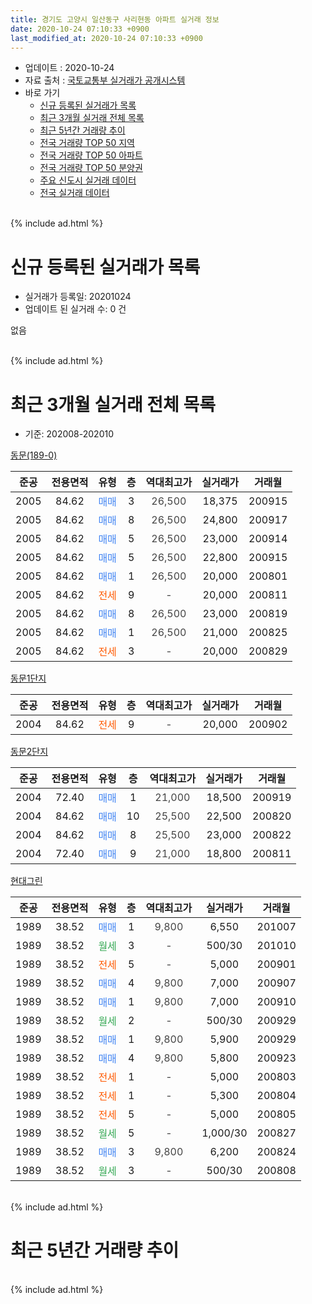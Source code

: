 ```yaml
---
title: 경기도 고양시 일산동구 사리현동 아파트 실거래 정보
date: 2020-10-24 07:10:33 +0900
last_modified_at: 2020-10-24 07:10:33 +0900
---
```


* 업데이트 : 2020-10-24
* 자료 출처 : [국토교통부 실거래가 공개시스템](http://rt.molit.go.kr)
* 바로 가기
    * [신규 등록된 실거래가 목록](#신규-등록된-실거래가-목록)
    * [최근 3개월 실거래 전체 목록](#최근-3개월-실거래-전체-목록)
    * [최근 5년간 거래량 추이](#최근-5년간-거래량-추이)
    * [전국 거래량 TOP 50 지역](https://inasie.github.io/apt-trade-info/최근-3개월-전국에서-가장-거래가-많이-발생한-지역)
    * [전국 거래량 TOP 50 아파트](https://inasie.github.io/apt-trade-info/최근-3개월-전국에서-가장-거래가-많이-발생한-아파트)
    * [전국 거래량 TOP 50 분양권](https://inasie.github.io/apt-trade-info/최근-3개월-전국에서-가장-거래가-많이-발생한-분양권)
    * [주요 신도시 실거래 데이터](https://inasie.github.io/apt-trade-info/주요-신도시)
    * [전국 실거래 데이터](https://inasie.github.io/apt-trade-info/전국)
<br>
{% include ad.html %}
<br>

# 신규 등록된 실거래가 목록
* 실거래가 등록일: 20201024
* 업데이트 된 실거래 수: 0 건

없음

<br>
{% include ad.html %}
<br>

# 최근 3개월 실거래 전체 목록
* 기준: 202008-202010


[동문(189-0)](https://search.naver.com/search.naver?query=%EA%B2%BD%EA%B8%B0%EB%8F%84+%EA%B3%A0%EC%96%91%EC%8B%9C+%EC%9D%BC%EC%82%B0%EB%8F%99%EA%B5%AC+%EC%82%AC%EB%A6%AC%ED%98%84%EB%8F%99+%EB%8F%99%EB%AC%B8%28189-0%29)

|준공|전용면적|유형|층|역대최고가|실거래가|거래월|
|:---:|:---:|:---:|:---:|:---:|:---:|:---:|
|2005|84.62|<span style="color:#4285f3">매매</span>|3|<span style="color:#444444">26,500</span>|18,375|200915|
|2005|84.62|<span style="color:#4285f3">매매</span>|8|<span style="color:#444444">26,500</span>|24,800|200917|
|2005|84.62|<span style="color:#4285f3">매매</span>|5|<span style="color:#444444">26,500</span>|23,000|200914|
|2005|84.62|<span style="color:#4285f3">매매</span>|5|<span style="color:#444444">26,500</span>|22,800|200915|
|2005|84.62|<span style="color:#4285f3">매매</span>|1|<span style="color:#444444">26,500</span>|20,000|200801|
|2005|84.62|<span style="color:#ff5a00">전세</span>|9|<span style="color:#444444">-</span>|20,000|200811|
|2005|84.62|<span style="color:#4285f3">매매</span>|8|<span style="color:#444444">26,500</span>|23,000|200819|
|2005|84.62|<span style="color:#4285f3">매매</span>|1|<span style="color:#444444">26,500</span>|21,000|200825|
|2005|84.62|<span style="color:#ff5a00">전세</span>|3|<span style="color:#444444">-</span>|20,000|200829|

[동문1단지](https://search.naver.com/search.naver?query=%EA%B2%BD%EA%B8%B0%EB%8F%84+%EA%B3%A0%EC%96%91%EC%8B%9C+%EC%9D%BC%EC%82%B0%EB%8F%99%EA%B5%AC+%EC%82%AC%EB%A6%AC%ED%98%84%EB%8F%99+%EB%8F%99%EB%AC%B81%EB%8B%A8%EC%A7%80)

|준공|전용면적|유형|층|역대최고가|실거래가|거래월|
|:---:|:---:|:---:|:---:|:---:|:---:|:---:|
|2004|84.62|<span style="color:#ff5a00">전세</span>|9|<span style="color:#444444">-</span>|20,000|200902|

[동문2단지](https://search.naver.com/search.naver?query=%EA%B2%BD%EA%B8%B0%EB%8F%84+%EA%B3%A0%EC%96%91%EC%8B%9C+%EC%9D%BC%EC%82%B0%EB%8F%99%EA%B5%AC+%EC%82%AC%EB%A6%AC%ED%98%84%EB%8F%99+%EB%8F%99%EB%AC%B82%EB%8B%A8%EC%A7%80)

|준공|전용면적|유형|층|역대최고가|실거래가|거래월|
|:---:|:---:|:---:|:---:|:---:|:---:|:---:|
|2004|72.40|<span style="color:#4285f3">매매</span>|1|<span style="color:#444444">21,000</span>|18,500|200919|
|2004|84.62|<span style="color:#4285f3">매매</span>|10|<span style="color:#444444">25,500</span>|22,500|200820|
|2004|84.62|<span style="color:#4285f3">매매</span>|8|<span style="color:#444444">25,500</span>|23,000|200822|
|2004|72.40|<span style="color:#4285f3">매매</span>|9|<span style="color:#444444">21,000</span>|18,800|200811|

[현대그린](https://search.naver.com/search.naver?query=%EA%B2%BD%EA%B8%B0%EB%8F%84+%EA%B3%A0%EC%96%91%EC%8B%9C+%EC%9D%BC%EC%82%B0%EB%8F%99%EA%B5%AC+%EC%82%AC%EB%A6%AC%ED%98%84%EB%8F%99+%ED%98%84%EB%8C%80%EA%B7%B8%EB%A6%B0)

|준공|전용면적|유형|층|역대최고가|실거래가|거래월|
|:---:|:---:|:---:|:---:|:---:|:---:|:---:|
|1989|38.52|<span style="color:#4285f3">매매</span>|1|<span style="color:#444444">9,800</span>|6,550|201007|
|1989|38.52|<span style="color:#34a853">월세</span>|3|<span style="color:#444444">-</span>|500/30|201010|
|1989|38.52|<span style="color:#ff5a00">전세</span>|5|<span style="color:#444444">-</span>|5,000|200901|
|1989|38.52|<span style="color:#4285f3">매매</span>|4|<span style="color:#444444">9,800</span>|7,000|200907|
|1989|38.52|<span style="color:#4285f3">매매</span>|1|<span style="color:#444444">9,800</span>|7,000|200910|
|1989|38.52|<span style="color:#34a853">월세</span>|2|<span style="color:#444444">-</span>|500/30|200929|
|1989|38.52|<span style="color:#4285f3">매매</span>|1|<span style="color:#444444">9,800</span>|5,900|200929|
|1989|38.52|<span style="color:#4285f3">매매</span>|4|<span style="color:#444444">9,800</span>|5,800|200923|
|1989|38.52|<span style="color:#ff5a00">전세</span>|1|<span style="color:#444444">-</span>|5,000|200803|
|1989|38.52|<span style="color:#ff5a00">전세</span>|1|<span style="color:#444444">-</span>|5,300|200804|
|1989|38.52|<span style="color:#ff5a00">전세</span>|5|<span style="color:#444444">-</span>|5,000|200805|
|1989|38.52|<span style="color:#34a853">월세</span>|5|<span style="color:#444444">-</span>|1,000/30|200827|
|1989|38.52|<span style="color:#4285f3">매매</span>|3|<span style="color:#444444">9,800</span>|6,200|200824|
|1989|38.52|<span style="color:#34a853">월세</span>|3|<span style="color:#444444">-</span>|500/30|200808|


<br>
{% include ad.html %}
<br>

# 최근 5년간 거래량 추이


<div style="width:100%;">
    <canvas id="deal_progress" height="200"></canvas>
</div>

<script>
new Chart(document.getElementById("deal_progress"), {
    type: 'line',
    data: {
        labels: ['201510','201511','201512','201601','201602','201603','201604','201605','201606','201607','201608','201609','201610','201611','201612','201701','201702','201703','201704','201705','201706','201707','201708','201709','201710','201711','201712','201801','201802','201803','201804','201805','201806','201807','201808','201809','201810','201811','201812','201901','201902','201903','201904','201905','201906','201907','201908','201909','201910','201911','201912','202001','202002','202003','202004','202005','202006','202007','202008','202009','202010'],
        datasets: [{
            label: '매매',
            pointRadius: 1,
            data: [7, 16, 5, 6, 5, 16, 10, 9, 6, 10, 9, 8, 10, 6, 6, 3, 8, 11, 4, 11, 8, 10, 7, 9, 0, 4, 4, 5, 5, 7, 5, 9, 1, 2, 6, 7, 4, 1, 4, 8, 1, 2, 0, 2, 3, 1, 2, 3, 5, 6, 3, 3, 4, 5, 9, 5, 10, 7, 7, 9, 1],
            borderColor: "rgba(255, 201, 14, 1)",
            backgroundColor: "rgba(255, 201, 14, 0.5)",
            fill: false,
            lineTension: 0
        },{
            label: '전월세',
            pointRadius: 1,
            data: [4, 6, 6, 4, 6, 8, 5, 4, 6, 7, 4, 5, 8, 4, 2, 5, 6, 7, 3, 9, 6, 5, 6, 6, 5, 5, 4, 3, 5, 3, 7, 4, 5, 4, 8, 8, 4, 4, 5, 3, 4, 4, 3, 4, 2, 1, 4, 4, 4, 3, 1, 6, 3, 4, 2, 6, 4, 7, 7, 3, 1],
            borderColor: "rgba(0, 141, 185, 1)",
            backgroundColor: "rgba(0, 141, 185, 0.5)",
            fill: false,
            lineTension: 0
        }
        ]
    },
    options: {
        responsive: true,
        title: {
            display: false
        },
        tooltips: {
            mode: 'index',
            intersect: false
        },
        hover: {
            mode: 'nearest',
            intersect: true
        },
        scales: {
            xAxes: [{
                display: true,
                scaleLabel: {
                    display: true,
                    labelString: '년/월'
                }
            }],
            yAxes: [{
                display: true,
                ticks: {
                    suggestedMin: 0,
                },
                scaleLabel: {
                    display: true,
                    labelString: '실거래 수'
                }
            }]
        }
    }
});

</script>


<br>
{% include ad.html %}
<br>


